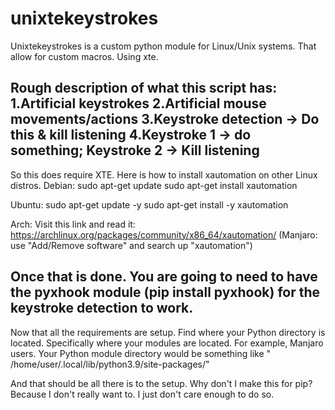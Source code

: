 # unixtekeystrokes
Unixtekeystrokes is a custom python module for Linux/Unix systems. That allow for custom macros. Using xte.

Rough description of what this script has:
1.Artificial keystrokes
2.Artificial mouse movements/actions
3.Keystroke detection -> Do this & kill listening
4.Keystroke 1 -> do something; Keystroke 2 -> Kill listening
----------------------------------------
So this does require XTE. Here is how to install xautomation on other Linux distros.
Debian: 
sudo apt-get update
sudo apt-get install xautomation

Ubuntu:
sudo apt-get update -y
sudo apt-get install -y xautomation

Arch: 
Visit this link and read it: https://archlinux.org/packages/community/x86_64/xautomation/
(Manjaro: use "Add/Remove software" and search up "xautomation")

Once that is done. You are going to need to have the pyxhook module (pip install pyxhook) for the keystroke detection to work.
---------------------------------------- 
Now that all the requirements are setup. Find where your Python directory is located. Specifically where your modules are located.
For example, Manjaro users. Your Python module directory would be something like " /home/user/.local/lib/python3.9/site-packages/"

And that should be all there is to the setup.
 Why don't I make this for pip? Because I don't really want to. I just don't care enough to do so.
